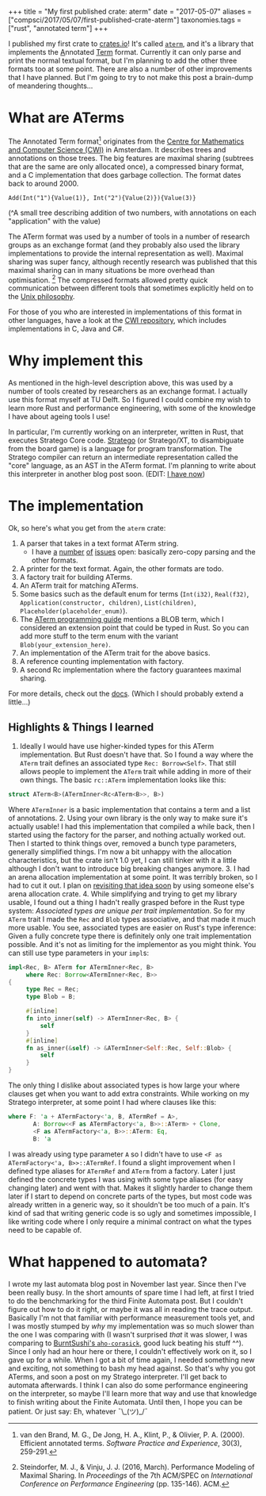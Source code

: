 +++
title = "My first published crate: aterm"
date = "2017-05-07"
aliases = ["compsci/2017/05/07/first-published-crate-aterm"]
taxonomies.tags = ["rust", "annotated term"]
+++

I published my first crate to [crates.io](https://crates.io/)! It's called [`aterm`](https://crates.io/crates/aterm), and it's a library that implements the <u>A</u>nnotated <u>Term</u> format. Currently it can only parse and print the normal textual format, but I'm planning to add the other three formats too at some point. There are also a number of other improvements that I have planned. But I'm going to try to not make this post a brain-dump of meandering thoughts...

# What are ATerms

The Annotated Term format[^1] originates from the [Centre for Mathematics and Computer Science (CWI)](https://www.cwi.nl/about) in Amsterdam. It describes trees and annotations on those trees. The big features are maximal sharing (subtrees that are the same are only allocated once), a compressed binary format, and a C implementation that does garbage collection. The format dates back to around 2000.

```
Add(Int("1"){Value(1)}, Int("2"){Value(2)}){Value(3)}
```

(^A small tree describing addition of two numbers, with annotations on each "application" with the value)

The ATerm format was used by a number of tools in a number of research groups as an exchange format (and they probably also used the library implementations to provide the internal representation as well). Maximal sharing was super fancy, although recently research was published that this maximal sharing can in many situations be more overhead than optimisation. [^2] The compressed formats allowed pretty quick communication between different tools that sometimes explicitly held on to the [Unix philosophy](https://en.wikipedia.org/wiki/Unix_philosophy). 

For those of you who are interested in implementations of this format in other languages, have a look at the [CWI repository](https://github.com/cwi-swat/aterms), which includes implementations in C, Java and C#.

# Why implement this

As mentioned in the high-level description above, this was used by a number of tools created by researchers as an exchange format. I actually use this format myself at TU Delft. So I figured I could combine my wish to learn more Rust and performance engineering, with some of the knowledge I have about ageing tools I use!

In particular, I'm currently working on an interpreter, written in Rust, that executes Stratego Core code. [Stratego](http://strategoxt.org/) (or Stratego/XT, to disambiguate from the board game) is a language for program transformation. The Stratego compiler can return an intermediate representation called the "core" language, as an AST in the ATerm format. I'm planning to write about this interpreter in another blog post soon. (EDIT: [I have now](@/2017-08-06-a-stratego-interpreter-in-rust.md))

# The implementation

Ok, so here's what you get from the `aterm` crate:

1. A parser that takes in a text format ATerm string.
   - I have [a](https://gitlab.com/Apanatshka/aterm/issues/10) [number](https://gitlab.com/Apanatshka/aterm/issues/4) [of](https://gitlab.com/Apanatshka/aterm/issues/5) [issues](https://gitlab.com/Apanatshka/aterm/issues/6) open: basically zero-copy parsing and the other formats.
2. A printer for the text format. Again, the other formats are todo.
3. A factory trait for building ATerms.
4. An ATerm trait for matching ATerms.
5. Some basics such as the default enum for terms (`Int(i32)`, `Real(f32)`, `Application(constructor, children)`, `List(children)`, `Placeholder(placeholder_enum)`).
6. The [ATerm programming guide](http://homepages.cwi.nl/~daybuild/daily-books/technology/aterm-guide/aterm-guide.html) mentions a BLOB term, which I considered an extension point that could be typed in Rust. So you can add more stuff to the term enum with the variant `Blob(your_extension_here)`.
7. An implementation of the ATerm trait for the above basics.
8. A reference counting implementation with factory.
9. A second Rc implementation where the factory guarantees maximal sharing.

For more details, check out the [docs](https://docs.rs/aterm). (Which I should probably extend a little...)

## Highlights & Things I learned

1. Ideally I would have use higher-kinded types for this ATerm implementation. But Rust doesn't have that. So I found a way where the `ATerm` trait defines an associated type `Rec: Borrow<Self>`. That still allows people to implement the `ATerm` trait while adding in more of their own things. The basic `rc::ATerm` implementation looks like this:
  ```rust
  struct ATerm<B>(ATermInner<Rc<ATerm<B>>, B>)
  ```
  Where `ATermInner` is a basic implementation that contains a term and a list of annotations.
2. Using your own library is the only way to make sure it's actually usable! I had this implementation that compiled a while back, then I started using the factory for the parser, and nothing actually worked out. Then I started to think things over, removed a bunch type parameters, generally simplified things. I'm now a bit unhappy with the allocation characteristics, but the crate isn't 1.0 yet, I can still tinker with it a little although I don't want to introduce big breaking changes anymore. 
3. I had an arena allocation implementation at some point. It was terribly broken, so I had to cut it out. I plan on [revisiting that idea soon](https://gitlab.com/Apanatshka/aterm/issues/9) by using someone else's arena allocation crate.
4. While simplifying and trying to get my library usable, I found out a thing I hadn't really grasped before in the Rust type system: *Associated types are unique per trait implementation*. So for my `ATerm` trait I made the `Rec` and `Blob` types associative, and that made it much more usable. You see, associated types are easier on Rust's type inference: Given a fully concrete type there is definitely only one trait implementation possible. And it's not as limiting for the implementor as you might think. You can still use type parameters in your `impl`s:
  ```rust
impl<Rec, B> ATerm for ATermInner<Rec, B>
       where Rec: Borrow<ATermInner<Rec, B>>
{
       type Rec = Rec;
       type Blob = B;

       #[inline]
       fn into_inner(self) -> ATermInner<Rec, B> {
           self
       }
       #[inline]
       fn as_inner(&self) -> &ATermInner<Self::Rec, Self::Blob> {
           self
       }
}
```
  The only thing I dislike about associated types is how large your where clauses get when you want to add extra constraints. While working on my Stratego interpreter, at some point I had where clauses like this:
  ```rust
where F: 'a + ATermFactory<'a, B, ATermRef = A>,
         A: Borrow<<F as ATermFactory<'a, B>>::ATerm> + Clone,
         <F as ATermFactory<'a, B>>::ATerm: Eq,
         B: 'a
```
  I was already using type parameter `A` so I didn't have to use `<F as ATermFactory<'a, B>>::ATermRef`. I found a slight improvement when I defined type aliases for `ATermRef` and `ATerm` from a factory. Later I just defined the concrete types I was using with some type aliases (for easy changing later) and went with that. Makes it slightly harder to change them later if I start to depend on concrete parts of the types, but most code was already written in a generic way, so it shouldn't be too much of a pain. It's kind of sad that writing generic code is so ugly and sometimes impossible, I like writing code where I only require a minimal contract on what the types need to be capable of. 

# What happened to automata?

I wrote my last automata blog post in November last year. Since then I've been really busy. In the short amounts of spare time I had left, at first I tried to do the benchmarking for the third Finite Automata post. But I couldn't figure out how to do it right, or maybe it was all in reading the trace output. Basically I'm not that familiar with performance measurement tools yet, and I was mostly  stumped by *why* my implementation was so much slower than the one I was comparing with (I wasn't surprised *that* it was slower, I was comparing to [BurntSushi's `aho-corasick`](https://crates.io/crates/aho-corasick), good luck beating his stuff ^^). Since I only had an hour here or there, I couldn't effectively work on it, so I gave up for a while. When I got a bit of time again, I needed something new and exciting, not something to bash my head against. So that's why you got ATerms, and soon a post on my Stratego interpreter. I'll get back to automata afterwards. I think I can also do some performance engineering on the interpreter, so maybe I'll learn more that way and use that knowledge to finish writing about the Finite Automata. Until then, I hope you can be patient. Or just say: Eh, whatever ¯\\\_(ツ)\_/¯

[^1]: van den Brand, M. G., De Jong, H. A., Klint, P., & Olivier, P. A. (2000). Efficient annotated terms. *Software Practice and Experience*, 30(3), 259-291.

[^2]: Steindorfer, M. J., & Vinju, J. J. (2016, March). Performance Modeling of Maximal Sharing. In *Proceedings* of the 7th ACM/SPEC on *International Conference on Performance Engineering* (pp. 135-146). ACM.
